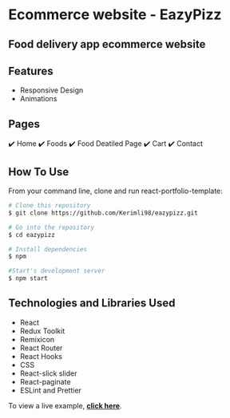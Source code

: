 # Ecommerce website - EazyPizz

## Food delivery app ecommerce website

## Features

- Responsive Design
- Animations

## Pages

✔️ Home
✔️ Foods
✔️ Food Deatiled Page
✔️ Cart
✔️ Contact

## How To Use

From your command line, clone and run react-portfolio-template:

```bash
# Clone this repository
$ git clone https://github.com/Kerimli98/eazypizz.git

# Go into the repository
$ cd eazypizz

# Install dependencies
$ npm

#Start's development server
$ npm start
```

## Technologies and Libraries Used

- React
- Redux Toolkit
- Remixicon
- React Router
- React Hooks
- CSS
- React-slick slider
- React-paginate
- ESLint and Prettier

To view a live example, **[click here](https://eazypizz.netlify.app)**.
